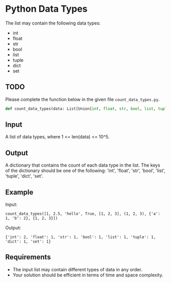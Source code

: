 # Python Data Types 

The list may contain the following data types:

- int
- float
- str
- bool
- list
- tuple
- dict
- set

## TODO
Please complete the function below in the given file `count_data_types.py`. 
```python
def count_data_types(data: List[Union[int, float, str, bool, list, tuple, dict, set]]) -> Dict[str, int]:
```

## Input
A list of data types, where 1 <= len(data) <= 10^5.
## Output
A dictionary that contains the count of each data type in the list. The keys of the dictionary should be one of the following: 'int', 'float', 'str', 'bool', 'list', 'tuple', 'dict', 'set'.
## Example
Input:
```
count_data_types([1, 2.5, 'hello', True, [1, 2, 3], (1, 2, 3), {'a': 1, 'b': 2}, {1, 2, 3}])
```
Output:
```
{'int': 2, 'float': 1, 'str': 1, 'bool': 1, 'list': 1, 'tuple': 1, 'dict': 1, 'set': 1}
```
## Requirements
- The input list may contain different types of data in any order.
- Your solution should be efficient in terms of time and space complexity.